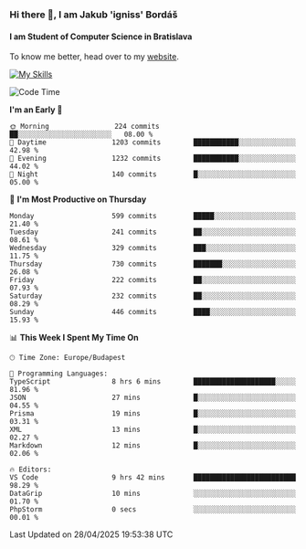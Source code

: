 ### Hi there 👋, I am Jakub 'igniss' Bordáš

#### I am Student of Computer Science in Bratislava
To know me better, head over to my [website](https://bordas.sk).

[![My Skills](https://skillicons.dev/icons?i=js,typescript,html,css,figma,svelte,vue,next,postgresql,nest,express,nodejs)](https://bordas.sk)


<!--START_SECTION:waka-->
![Code Time](http://img.shields.io/badge/Code%20Time-1%2C862%20hrs%2044%20mins-blue)

**I'm an Early 🐤** 

```text
🌞 Morning                224 commits         ██░░░░░░░░░░░░░░░░░░░░░░░   08.00 % 
🌆 Daytime                1203 commits        ███████████░░░░░░░░░░░░░░   42.98 % 
🌃 Evening                1232 commits        ███████████░░░░░░░░░░░░░░   44.02 % 
🌙 Night                  140 commits         █░░░░░░░░░░░░░░░░░░░░░░░░   05.00 % 
```
📅 **I'm Most Productive on Thursday** 

```text
Monday                   599 commits         █████░░░░░░░░░░░░░░░░░░░░   21.40 % 
Tuesday                  241 commits         ██░░░░░░░░░░░░░░░░░░░░░░░   08.61 % 
Wednesday                329 commits         ███░░░░░░░░░░░░░░░░░░░░░░   11.75 % 
Thursday                 730 commits         ███████░░░░░░░░░░░░░░░░░░   26.08 % 
Friday                   222 commits         ██░░░░░░░░░░░░░░░░░░░░░░░   07.93 % 
Saturday                 232 commits         ██░░░░░░░░░░░░░░░░░░░░░░░   08.29 % 
Sunday                   446 commits         ████░░░░░░░░░░░░░░░░░░░░░   15.93 % 
```


📊 **This Week I Spent My Time On** 

```text
🕑︎ Time Zone: Europe/Budapest

💬 Programming Languages: 
TypeScript               8 hrs 6 mins        ████████████████████░░░░░   81.96 % 
JSON                     27 mins             █░░░░░░░░░░░░░░░░░░░░░░░░   04.55 % 
Prisma                   19 mins             █░░░░░░░░░░░░░░░░░░░░░░░░   03.31 % 
XML                      13 mins             █░░░░░░░░░░░░░░░░░░░░░░░░   02.27 % 
Markdown                 12 mins             █░░░░░░░░░░░░░░░░░░░░░░░░   02.06 % 

🔥 Editors: 
VS Code                  9 hrs 42 mins       █████████████████████████   98.29 % 
DataGrip                 10 mins             ░░░░░░░░░░░░░░░░░░░░░░░░░   01.70 % 
PhpStorm                 0 secs              ░░░░░░░░░░░░░░░░░░░░░░░░░   00.01 % 
```


 Last Updated on 28/04/2025 19:53:38 UTC
<!--END_SECTION:waka-->
